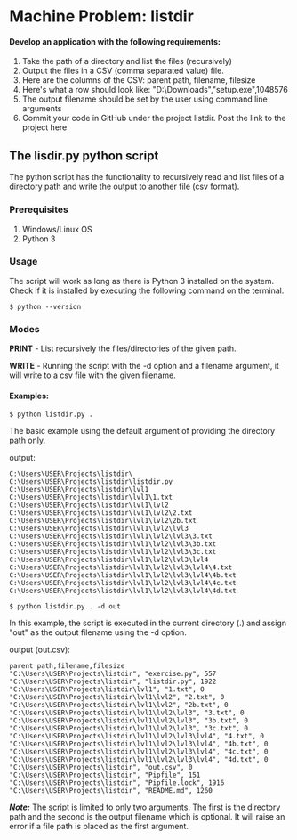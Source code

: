 # Machine Problem: listdir

#### Develop an application with the following requirements:

1. Take the path of a directory and list the files (recursively)
2. Output the files in a CSV  (comma separated value) file. 
3. Here are the columns of the CSV: parent path, filename, filesize
4. Here's what a row should look like: "D:\Downloads","setup.exe",1048576
5. The output filename should be set by the user using command line arguments
6. Commit your code in GitHub under the project listdir. Post the link to the project here

## The lisdir.py python script

The python script has the functionality to recursively read and list files of a directory path and write the output to another file (csv format). 

### Prerequisites
1. Windows/Linux OS
2. Python 3

### Usage
The script will work as long as there is Python 3 installed on the system.
Check if it is installed by executing the following command on the terminal.
```
$ python --version
```

### Modes

**PRINT** - List recursively the files/directories of the given path.

**WRITE** - Running the script with the -d option and a filename argument, it will write to a csv file with the given filename.

#### Examples:
```
$ python listdir.py .
```
The basic example using the default argument of providing the directory path only.

output:
```
C:\Users\USER\Projects\listdir\
C:\Users\USER\Projects\listdir\listdir.py
C:\Users\USER\Projects\listdir\lvl1
C:\Users\USER\Projects\listdir\lvl1\1.txt
C:\Users\USER\Projects\listdir\lvl1\lvl2
C:\Users\USER\Projects\listdir\lvl1\lvl2\2.txt
C:\Users\USER\Projects\listdir\lvl1\lvl2\2b.txt
C:\Users\USER\Projects\listdir\lvl1\lvl2\lvl3
C:\Users\USER\Projects\listdir\lvl1\lvl2\lvl3\3.txt
C:\Users\USER\Projects\listdir\lvl1\lvl2\lvl3\3b.txt
C:\Users\USER\Projects\listdir\lvl1\lvl2\lvl3\3c.txt
C:\Users\USER\Projects\listdir\lvl1\lvl2\lvl3\lvl4
C:\Users\USER\Projects\listdir\lvl1\lvl2\lvl3\lvl4\4.txt
C:\Users\USER\Projects\listdir\lvl1\lvl2\lvl3\lvl4\4b.txt
C:\Users\USER\Projects\listdir\lvl1\lvl2\lvl3\lvl4\4c.txt
C:\Users\USER\Projects\listdir\lvl1\lvl2\lvl3\lvl4\4d.txt
```

```
$ python listdir.py . -d out
```
In this example, the script is executed in the current directory (.) and assign "out" as the output filename using the -d option.

output (out.csv):
```
parent path,filename,filesize
"C:\Users\USER\Projects\listdir", "exercise.py", 557
"C:\Users\USER\Projects\listdir", "listdir.py", 1922
"C:\Users\USER\Projects\listdir\lvl1", "1.txt", 0
"C:\Users\USER\Projects\listdir\lvl1\lvl2", "2.txt", 0
"C:\Users\USER\Projects\listdir\lvl1\lvl2", "2b.txt", 0
"C:\Users\USER\Projects\listdir\lvl1\lvl2\lvl3", "3.txt", 0
"C:\Users\USER\Projects\listdir\lvl1\lvl2\lvl3", "3b.txt", 0
"C:\Users\USER\Projects\listdir\lvl1\lvl2\lvl3", "3c.txt", 0
"C:\Users\USER\Projects\listdir\lvl1\lvl2\lvl3\lvl4", "4.txt", 0
"C:\Users\USER\Projects\listdir\lvl1\lvl2\lvl3\lvl4", "4b.txt", 0
"C:\Users\USER\Projects\listdir\lvl1\lvl2\lvl3\lvl4", "4c.txt", 0
"C:\Users\USER\Projects\listdir\lvl1\lvl2\lvl3\lvl4", "4d.txt", 0
"C:\Users\USER\Projects\listdir", "out.csv", 0
"C:\Users\USER\Projects\listdir", "Pipfile", 151
"C:\Users\USER\Projects\listdir", "Pipfile.lock", 1916
"C:\Users\USER\Projects\listdir", "README.md", 1260
```
***Note:*** The script is limited to only two arguments. The first is the directory path and the second is the output filename which is optional. It will raise an error if a file path is placed as the first argument.

